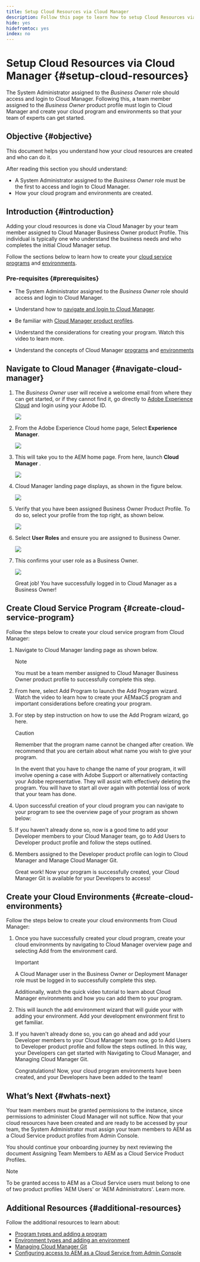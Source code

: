 ```yaml
---
title: Setup Cloud Resources via Cloud Manager
description: Follow this page to learn how to setup Cloud Resources via Cloud Manager
hide: yes
hidefromtoc: yes
index: no
---
```

# Setup Cloud Resources via Cloud Manager {#setup-cloud-resources}

The System Administrator assigned to the *Business Owner* role should access and login to Cloud Manager. Following this, a team member assigned to the *Business Owner* product profile must login to Cloud Manager and create your cloud program and environments so that your team of experts can get started. 

## Objective {#objective}

This document helps you understand how your cloud resources are created and who can do it. 

After reading this section you should understand:

* A System Administrator assigned to the *Business Owner* role must be the first to access and login to Cloud Manager.
* How your cloud program and environments are created.

## Introduction {#introduction}

Adding your cloud resources is done via Cloud Manager by your team member assigned to Cloud Manager Business Owner product Profile. This individual is typically one who understand the business needs and who completes the initial Cloud Manager setup.

Follow the sections below to learn how to create your [cloud service programs](#create-cloud-service-program) and [environments](#create-cloud-environments).

### Pre-requisites {#prerequisites}

* The System Administrator assigned to the *Business Owner* role should access and login to Cloud Manager.

* Understand how to [navigate and login to Cloud Manager](https://experienceleague.adobe.com/docs/experience-manager-cloud-service/onboarding/what-is-required/navigate-to-cloud-manager.html?lang=en).

* Be familiar with [Cloud Manager product profiles](https://experienceleague.adobe.com/docs/experience-manager-cloud-service/onboarding/onboarding-concepts/aem-cs-team-product-profiles.html?lang=en#cloud-manager-product-profiles).

* Understand the considerations for creating your program. Watch this video to learn more.

* Understand the concepts of Cloud Manager [programs](https://experienceleague.adobe.com/docs/experience-manager-cloud-service/onboarding/getting-access/understand-program-types.html?lang=en) and [environments](https://experienceleague.adobe.com/docs/experience-manager-cloud-service/implementing/using-cloud-manager/manage-environments.html?lang=en)

## Navigate to Cloud Manager {#navigate-cloud-manager}

1. The *Business Owner* user will receive a welcome email from where they can get started, or if they cannot find it, go directly to [Adobe Experience Cloud](https://experience.adobe.com/#/@ccs/home) and login using your Adobe ID. 

   ![](/help/onboarding/onboarding-journey/assets/setup-resources1.png)

1. From the Adobe Experience Cloud home page, Select **Experience Manager**.

   ![](/help/onboarding/onboarding-journey/assets/setup-resources2.png)

1. This will take you to the AEM home page. From here, launch **Cloud Manager** .

   ![](/help/onboarding/onboarding-journey/assets/setup-resources3.png)

1. Cloud Manager landing page displays, as shown in the figure below.

   ![](/help/onboarding/onboarding-journey/assets/setup-resources4.png)

1. Verify that you have been assigned Business Owner Product Profile. To do so, select your profile from the top right, as shown below.

   ![](/help/onboarding/onboarding-journey/assets/setup-resources5.png)

1. Select **User Roles** and ensure you are assigned to Business Owner.

   ![](/help/onboarding/onboarding-journey/assets/setup-resources6.png)

1. This confirms your user role as a Business Owner.

   ![](/help/onboarding/onboarding-journey/assets/setup-resources7.png)

   Great job! You have successfully logged in to Cloud Manager as a Business Owner!

## Create Cloud Service Program {#create-cloud-service-program}

Follow the steps below to create your cloud service program from Cloud Manager:

1. Navigate to Cloud Manager landing page as shown below.

   >[!NOTE]
   >You must be a team member assigned to Cloud Manager Business Owner product profile to successfully complete this step.

1. From here, select Add Program to launch the Add Program wizard. Watch the video to learn how to create your AEMaaCS program and important considerations before creating your program.

1. For step by step instruction on how to use the Add Program wizard, go here.

    >[!CAUTION]
    >Remember that the program name cannot be changed after creation. We recommend that you are certain about what name you wish to give your program.

   In the event that you have to change the name of your program, it will involve opening a case with Adobe Support or alternatively contacting your Adobe representative. They will assist with effectively deleting the program. You will have to start all over again with potential loss of work that your team has done.

1. Upon successful creation of your cloud program you can navigate to your program to see the overview page of your program as shown below:

1. If you haven't already done so, now is a good time to add your Developer members to your Cloud Manager team, go to Add Users to Developer product profile and follow the steps outlined.

1. Members assigned to the Developer product profile can login to Cloud Manager and Manage Cloud Manager Git.


   Great work! Now your program is successfully created, your Cloud Manager Git is available for your Developers to access! 


## Create your Cloud Environments {#create-cloud-environments}

Follow the steps below to create your cloud environments from Cloud Manager:

1. Once you have successfully created your cloud program, create your cloud environments by navigating to Cloud Manager overview page and selecting Add from the environment card.

   >[!IMPORTANT]
   >A Cloud Manager user in the Business Owner or Deployment Manager role must be logged in to successfully complete this step.

   Additionally, watch the quick video tutorial to learn about Cloud Manager environments and how you can add them to your program.

1. This will launch the add environment wizard that will guide your with adding your environment. Add your development environment first to get familiar.

1. If you haven't already done so, you can go ahead and add your Developer members to your Cloud Manager team now, go to Add Users to Developer product profile and follow the steps outlined. In this way, your Developers can get started with Navigating to Cloud Manager, and Managing Cloud Manager Git.


   Congratulations! Now, your cloud program environments have been created, and your Developers have been added to the team!

## What’s Next {#whats-next}

Your team members must be granted permissions to the instance, since permissions to administer Cloud Manager will not suffice. Now that your cloud resources have been created and are ready to be accessed by your team, the System Administrator must assign your team members to AEM as a Cloud Service product profiles from Admin Console.

You should continue your onboarding journey by next reviewing the document Assigning Team Members to AEM as a Cloud Service Product Profiles.

>[!NOTE]
>To be granted access to AEM as a Cloud Service users must belong to one of two product profiles 'AEM Users' or 'AEM Administrators'. Learn more.

## Additional Resources {#additional-resources}

Follow the additional resources to learn about:

* [Program types and adding a program](https://experienceleague.adobe.com/docs/experience-manager-learn/cloud-service/cloud-manager/programs.html?lang=en)
* [Environment types and adding an environment](https://experienceleague.adobe.com/docs/experience-manager-learn/cloud-service/cloud-manager/environments.html?lang=en) 
* [Managing Cloud Manager Git](https://experienceleague.adobe.com/docs/experience-manager-cloud-service/implementing/managing-code/accessing-git.html?lang=en)
* [Configuring access to AEM as a Cloud Service from Admin Console](https://experienceleague.adobe.com/docs/experience-manager-learn/cloud-service/accessing/overview.html?lang=en#adobe-ims-users)
